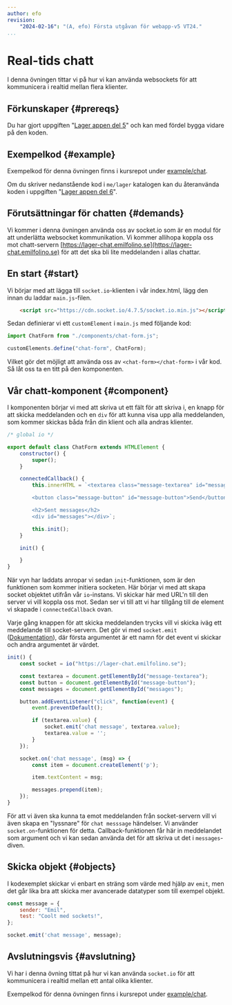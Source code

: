 ```yaml
---
author: efo
revision:
    "2024-02-16": "(A, efo) Första utgåvan för webapp-v5 VT24."
...
```

Real-tids chatt
==================================

I denna övningen tittar vi på hur vi kan använda websockets för att kommunicera i realtid mellan flera klienter.



<!--more-->



Förkunskaper {#prereqs}
--------------------------------------

Du har gjort uppgiften "[Lager appen del 5](uppgift/lager-appen-del-5-v5)" och kan med fördel bygga vidare på den koden.



Exempelkod {#example}
--------------------------------------

Exempelkod för denna övningen finns i kursrepot under [example/chat](https://github.com/dbwebb-se/webapp/tree/master/example/chat).

Om du skriver nedanstående kod i `me/lager` katalogen kan du återanvända koden i uppgiften "[Lager appen del 6](uppgift/lager-appen-del-6-v5)".



Förutsättningar för chatten {#demands}
--------------------------------------

Vi kommer i denna övningen använda oss av socket.io som är en modul för att underlätta websocket kommunikation. Vi kommer allihopa koppla oss mot chatt-servern [https://lager-chat.emilfolino.se](https://lager-chat.emilfolino.se) för att det ska bli lite meddelanden i allas chattar.



En start {#start}
--------------------------------------

Vi börjar med att lägga till `socket.io`-klienten i vår index.html, lägg den innan du laddar `main.js`-filen.

```html
    <script src="https://cdn.socket.io/4.7.5/socket.io.min.js"></script>
```

Sedan definierar vi ett `customElement` i `main.js` med följande kod:

```javascript
import ChatForm from "./components/chat-form.js";

customElements.define("chat-form", ChatForm);
```

Vilket gör det möjligt att använda oss av `<chat-form></chat-form>` i vår kod. Så låt oss ta en titt på den komponenten.



Vår chatt-komponent {#component}
--------------------------------------

I komponenten börjar vi med att skriva ut ett fält för att skriva i, en knapp för att skicka meddelanden och en `div` för att kunna visa upp alla meddelanden, som kommer skickas båda från din klient och alla andras klienter.

```javascript
/* global io */

export default class ChatForm extends HTMLElement {
    constructor() {
        super();
    }

    connectedCallback() {
        this.innerHTML = `<textarea class="message-textarea" id="message-textarea"></textarea>

        <button class="message-button" id="message-button">Send</button>

        <h2>Sent messages</h2>
        <div id="messages"></div>`;

        this.init();
    }

    init() {

    }
}
```

När vyn har laddats anropar vi sedan `init`-funktionen, som är den funktionen som kommer initiera socketen. Här börjar vi med att skapa socket objektet utifrån vår `io`-instans. Vi skickar här med URL'n till den server vi vill koppla oss mot. Sedan ser vi till att vi har tillgång till de element vi skapade i `connectedCallback` ovan.

Varje gång knappen för att skicka meddelanden trycks vill vi skicka iväg ett meddelande till socket-servern. Det gör vi med `socket.emit` ([Dokumentation](https://socket.io/docs/v3/emit-cheatsheet/#client-side)), där första argumentet är ett namn för det event vi skickar och andra argumentet är värdet.

```javascript
init() {
    const socket = io("https://lager-chat.emilfolino.se");

    const textarea = document.getElementById("message-textarea");
    const button = document.getElementById("message-button");
    const messages = document.getElementById("messages");

    button.addEventListener("click", function(event) {
        event.preventDefault();

        if (textarea.value) {
            socket.emit('chat message', textarea.value);
            textarea.value = '';
        }
    });

    socket.on('chat message', (msg) => {
        const item = document.createElement('p');

        item.textContent = msg;

        messages.prepend(item);
    });
}
```

För att vi även ska kunna ta emot meddelanden från socket-servern vill vi även skapa en "lyssnare" för `chat messsage` händelser. Vi använder `socket.on`-funktionen för detta. Callback-funktionen får här in meddelandet som argument och vi kan sedan använda det för att skriva ut det i `messages`-diven.



Skicka objekt {#objects}
--------------------------------------

I kodexemplet skickar vi enbart en sträng som värde med hjälp av `emit`, men det går lika bra att skicka mer avancerade datatyper som till exempel objekt.

```javascript
const message = {
    sender: "Emil",
    test: "Coolt med sockets!",
};

socket.emit('chat message', message);
```


Avslutningsvis {#avslutning}
--------------------------------------

Vi har i denna övning tittat på hur vi kan använda `socket.io` för att kommunicera i realtid mellan ett antal olika klienter.

Exempelkod för denna övningen finns i kursrepot under [example/chat](https://github.com/dbwebb-se/webapp/tree/master/example/chat).
